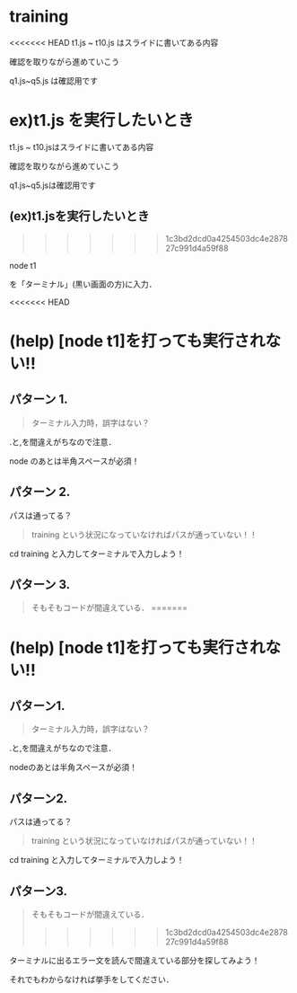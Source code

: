 # training

<<<<<<< HEAD
t1.js ~ t10.js はスライドに書いてある内容

確認を取りながら進めていこう

q1.js~q5.js は確認用です

ex)t1.js を実行したいとき
=======
t1.js ~ t10.jsはスライドに書いてある内容

確認を取りながら進めていこう

q1.js~q5.jsは確認用です


## (ex)t1.jsを実行したいとき
>>>>>>> 1c3bd2dcd0a4254503dc4e287827c991d4a59f88

node t1

を「ターミナル」(黒い画面の方)に入力．

<<<<<<< HEAD
# (help) [node t1]を打っても実行されない!!

## パターン 1.

> ターミナル入力時，誤字はない？

.と,を間違えがちなので注意．

node のあとは半角スペースが必須！

## パターン 2.

パスは通ってる？

> training という状況になっていなければパスが通っていない！！

cd training と入力してターミナルで入力しよう！

## パターン 3.

> そもそもコードが間違えている．
=======



# (help) [node t1]を打っても実行されない!!

## パターン1. 

>ターミナル入力時，誤字はない？

.と,を間違えがちなので注意．

nodeのあとは半角スペースが必須！


## パターン2.

パスは通ってる？

>training という状況になっていなければパスが通っていない！！

cd training と入力してターミナルで入力しよう！


## パターン3.

>そもそもコードが間違えている．
>>>>>>> 1c3bd2dcd0a4254503dc4e287827c991d4a59f88

ターミナルに出るエラー文を読んで間違えている部分を探してみよう！

それでもわからなければ挙手をしてください．
